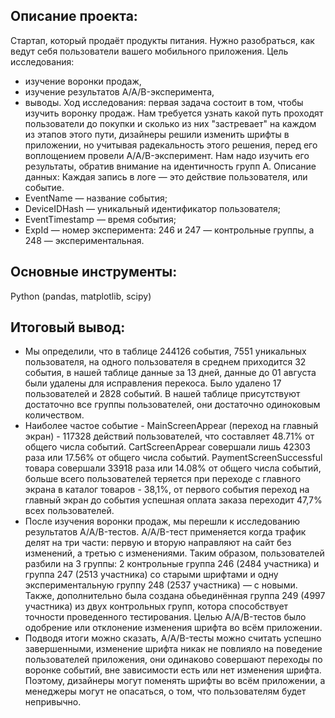 ## **Описание проекта:**
Cтартап, который продаёт продукты питания. Нужно разобраться, как ведут себя пользователи вашего мобильного приложения.
Цель исследования:
- изучение воронки продаж,
- изучение результатов A/A/B-эксперимента,
- выводы.
Ход исследования:
первая задача состоит в том, чтобы изучить воронку продаж. Нам требуется узнать какой путь проходят пользователи до покупки и сколько из них "застревает" на каждом из этапов этого пути,
дизайнеры решили изменить шрифты в приложении, но учитывая радекальность этого решения, перед его воплощением провели A/A/B-эксперимент.
Нам надо изучить его результаты, обратив внимание на идентичность групп A. Описание данных:
Каждая запись в логе — это действие пользователя, или событие.
- EventName — название события;
- DeviceIDHash — уникальный идентификатор пользователя;
- EventTimestamp — время события;
- ExpId — номер эксперимента: 246 и 247 — контрольные группы, а 248 — экспериментальная.

## **Основные инструменты:**
Python (pandas, matplotlib, scipy)

## **Итоговый вывод:**
- Мы определили, что в таблице 244126 события, 7551 уникальных пользователя, на одного пользователя в среднем приходится 32 события, в нашей таблице данные за 13 дней, данные до 01 августа были удалены для исправления перекоса. Было удалено 17 пользователей и 2828 событий. В нашей таблице присутствуют достаточно все группы пользователей, они достаточно одиноковым количеством.
- Наиболее частое событие - MainScreenAppear (переход на главный экран) - 117328 действий пользователей, что составляет 48.71% от общего числа событий. CartScreenAppear совершали лишь 42303 раза или 17.56% от общего числа событий. PaymentScreenSuccessful товара совершали 33918 раза или 14.08% от общего числа событий, больше всего пользователей теряется при переходе с главного экрана в каталог товаров - 38,1%, от первого события переход на главный экран до события успешная оплата заказа переходит 47,7% всех пользователей.
- После изучения воронки продаж, мы перешли к исследованию результатов A/A/B-тестов. A/A/B-тест применяется когда трафик делят на три части: первую и вторую направляют на сайт без изменений, а третью с изменениями. Таким образом, пользователей разбили на 3 группы: 2 контрольные группа 246 (2484 участника) и группа 247 (2513 участника) со старыми шрифтами и одну экспериментальную группу 248 (2537 участника) — с новыми. Также, дополнительно была создана обьединённая группа 249 (4997 участника) из двух контрольных групп, котора способствует точности проведенного тестирования. Целью A/A/B-тестов было одобрение или отклонение изменения шрифта во всём приложении.
- Подводя итоги можно сказать, A/A/B-тесты можно считать успешно завершенными, изменение шрифта никак не повлияло на поведение пользователей приложения, они одинаково совершают переходы по воронке событий, вне зависимости есть или нет изменения шрифта. Поэтому, дизайнеры могут поменять шрифты во всём приложении, а менеджеры могут не опасаться, о том, что пользователям будет непривычно.

